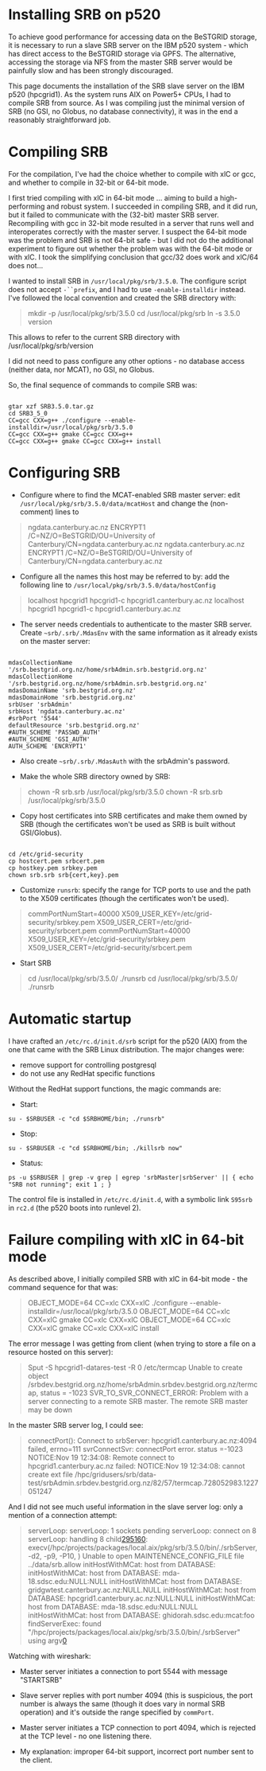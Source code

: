 # Installing SRB on p520

To achieve good performance for accessing data on the BeSTGRID storage, it is necessary to run a slave SRB server on the IBM p520 system - which has direct access to the BeSTGRID storage via GPFS.  The alternative, accessing the storage via NFS from the master SRB server would be painfully slow and has been strongly discouraged.

This page documents the installation of the SRB slave server on the IBM p520 (hpcgrid1).  As the system runs AIX on Power5+ CPUs, I had to compile SRB from source.  As I was compiling just the minimal version of SRB (no GSI, no Globus, no database connectivity), it was in the end a reasonably straightforward job.

# Compiling SRB

For the compilation, I've had the choice whether to compile with xlC or gcc, and whether to compile in 32-bit or 64-bit mode.

I first tried compiling with xlC in 64-bit mode ... aiming to build a high-performing and robust system.  I succeeded in compiling SRB, and it did run, but it failed to communicate with the (32-bit) master SRB server.  Recompiling with gcc in 32-bit mode resulted in a server that runs well and interoperates correctly with the master server.  I suspect the 64-bit mode was the problem and SRB is not 64-bit safe - but I did not do the additional experiment to figure out whether the problem was with the 64-bit mode or with xlC.  I took the simplifying conclusion that gcc/32 does work and xlC/64 does not...

I wanted to install SRB in `/usr/local/pkg/srb/3.5.0`.  The configure script does not accept `-``prefix`, and I had to use `-enable-installdir` instead.  I've followed the local convention and created the SRB directory with:

>  mkdir -p /usr/local/pkg/srb/3.5.0
>  cd /usr/local/pkg/srb
>  ln -s 3.5.0 version

This allows to refer to the current SRB directory with /usr/local/pkg/srb/version

I did not need to pass configure any other options - no database access (neither data, nor MCAT), no GSI, no Globus.

So, the final sequence of commands to compile SRB was:

``` 

gtar xzf SRB3.5.0.tar.gz
cd SRB3_5_0
CC=gcc CXX=g++ ./configure --enable-installdir=/usr/local/pkg/srb/3.5.0
CC=gcc CXX=g++ gmake CC=gcc CXX=g++
CC=gcc CXX=g++ gmake CC=gcc CXX=g++ install

```

# Configuring SRB

- Configure where to find the MCAT-enabled SRB master server: edit `/usr/local/pkg/srb/3.5.0/data/mcatHost` and change the (non-comment) lines to


>  ngdata.canterbury.ac.nz
>  ENCRYPT1
>  /C=NZ/O=BeSTGRID/OU=University of Canterbury/CN=ngdata.canterbury.ac.nz
>  ngdata.canterbury.ac.nz
>  ENCRYPT1
>  /C=NZ/O=BeSTGRID/OU=University of Canterbury/CN=ngdata.canterbury.ac.nz

- Configure all the names this host may be referred to by: add the following line to `/usr/local/pkg/srb/3.5.0/data/hostConfig`


>  localhost hpcgrid1 hpcgrid1-c hpcgrid1.canterbury.ac.nz
>  localhost hpcgrid1 hpcgrid1-c hpcgrid1.canterbury.ac.nz

- The server needs credentials to authenticate to the master SRB server.  Create `~srb/.srb/.MdasEnv` with the same information as it already exists on the master server:

``` 

mdasCollectionName '/srb.bestgrid.org.nz/home/srbAdmin.srb.bestgrid.org.nz'
mdasCollectionHome '/srb.bestgrid.org.nz/home/srbAdmin.srb.bestgrid.org.nz'
mdasDomainName 'srb.bestgrid.org.nz'
mdasDomainHome 'srb.bestgrid.org.nz'
srbUser 'srbAdmin'
srbHost 'ngdata.canterbury.ac.nz'
#srbPort '5544'
defaultResource 'srb.bestgrid.org.nz'
#AUTH_SCHEME 'PASSWD_AUTH'
#AUTH_SCHEME 'GSI_AUTH'
AUTH_SCHEME 'ENCRYPT1'

```
- Also create `~srb/.srb/.MdasAuth` with the srbAdmin's password.

- Make the whole SRB directory owned by SRB:


>  chown -R srb.srb /usr/local/pkg/srb/3.5.0
>  chown -R srb.srb /usr/local/pkg/srb/3.5.0

- Copy host certificates into SRB certificates and make them owned by SRB (though the certificates won't be used as SRB is built without GSI/Globus).

``` 

cd /etc/grid-security
cp hostcert.pem srbcert.pem
cp hostkey.pem srbkey.pem
chown srb.srb srb{cert,key}.pem

```
- Customize `runsrb`: specify the range for TCP ports to use and the path to the X509 certificates (though the certificates won't be used).


>  commPortNumStart=40000
>  X509_USER_KEY=/etc/grid-security/srbkey.pem
>  X509_USER_CERT=/etc/grid-security/srbcert.pem
>  commPortNumStart=40000
>  X509_USER_KEY=/etc/grid-security/srbkey.pem
>  X509_USER_CERT=/etc/grid-security/srbcert.pem

- Start SRB


>  cd /usr/local/pkg/srb/3.5.0/
>  ./runsrb 
>  cd /usr/local/pkg/srb/3.5.0/
>  ./runsrb 

# Automatic startup

I have crafted an `/etc/rc.d/init.d/srb` script for the p520 (AIX) from the one that came with the SRB Linux distribution.  The major changes were:

- remove support for controlling postgresql
- do not use any RedHat specific functions

Without the RedHat support functions, the magic commands are:

- Start: 

``` 
su - $SRBUSER -c "cd $SRBHOME/bin; ./runsrb"
```
- Stop: 

``` 
su - $SRBUSER -c "cd $SRBHOME/bin; ./killsrb now"
```
- Status: 

``` 
ps -u $SRBUSER | grep -v grep | egrep 'srbMaster|srbServer' || { echo "SRB not running"; exit 1 ; }
```

The control file is installed in `/etc/rc.d/init.d`, with a symbolic link `S95srb` in `rc2.d` (the p520 boots into runlevel 2).

# Failure compiling with xlC in 64-bit mode

As described above, I initially compiled SRB with xlC in 64-bit mode - the command sequence for that was:

>  OBJECT_MODE=64 CC=xlc CXX=xlC ./configure --enable-installdir=/usr/local/pkg/srb/3.5.0
>  OBJECT_MODE=64 CC=xlc CXX=xlC gmake CC=xlc CXX=xlC 
>  OBJECT_MODE=64 CC=xlc CXX=xlC gmake CC=xlc CXX=xlC install

The error message I was getting from client (when trying to store a file on a resource hosted on this server):

>  Sput -S hpcgrid1-datares-test -R 0 /etc/termcap 
>  Unable to create object /srbdev.bestgrid.org.nz/home/srbAdmin.srbdev.bestgrid.org.nz/termcap, status = -1023
>  SVR_TO_SVR_CONNECT_ERROR: Problem with a server connecting to a remote SRB master. The remote SRB master may be down

In the master SRB server log, I could see:

>  connectPort(): Connect to srbServer: hpcgrid1.canterbury.ac.nz:4094 failed, errno=111
>  svrConnectSvr: connectPort error. status =-1023
>  NOTICE:Nov 19 12:34:08: Remote connect to hpcgrid1.canterbury.ac.nz failed: 
>  NOTICE:Nov 19 12:34:08: cannot create ext file /hpc/gridusers/srb/data-test/srbAdmin.srbdev.bestgrid.org.nz/82/57/termcap.728052983.1227051247

And I did not see much useful information in the slave server log: only a mention of a connection attempt:

>  serverLoop: serverLoop: 1 sockets pending
>  serverLoop: connect on 8
>  serverLoop:             handling 8
>  child[295160](https://reannz.atlassian.net/wiki/pages/createpage.action?spaceKey=BeSTGRID&title=295160&linkCreation=true&fromPageId=3816950863): execv(/hpc/projects/packages/local.aix/pkg/srb/3.5.0/bin/./srbServer, -d2, -p9, -P10, )
>  Unable to open MAINTENENCE_CONFIG_FILE file ../data/srb.allow
>  initHostWithMCat: host from DATABASE: 
>  initHostWithMCat: host from DATABASE: mda-18.sdsc.edu:NULL:NULL
>  initHostWithMCat: host from DATABASE: gridgwtest.canterbury.ac.nz:NULL.NULL
>  initHostWithMCat: host from DATABASE: hpcgrid1.canterbury.ac.nz:NULL:NULL
>  initHostWithMCat: host from DATABASE: mda-18.sdsc.edu:NULL:NULL
>  initHostWithMCat: host from DATABASE: ghidorah.sdsc.edu:mcat:foo
>  findServerExec: found "/hpc/projects/packages/local.aix/pkg/srb/3.5.0/bin/./srbServer" using argv[0](https://reannz.atlassian.net/wiki/pages/createpage.action?spaceKey=BeSTGRID&title=0&linkCreation=true&fromPageId=3816950863)

Watching with wireshark: 

- Master server initiates a connection to port 5544 with message "STARTSRB"
- Slave server replies with port number 4094 (this is suspicious, the port number is always the same (though it does vary in normal SRB operation) and it's outside the range specified by `commPort`.
- Master server initiates a TCP connection to port 4094, which is rejected at the TCP level - no one listening there.

- My explanation: improper 64-bit support, incorrect port number sent to the client.

